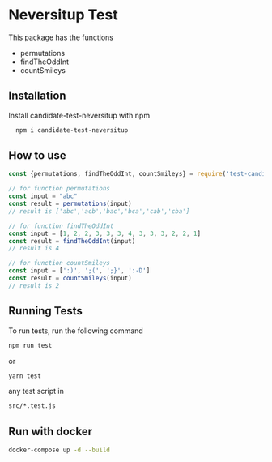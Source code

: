 
# Neversitup Test

This package has the functions
- permutations
- findTheOddInt
- countSmileys




## Installation

Install candidate-test-neversitup with npm

```bash
  npm i candidate-test-neversitup
```

## How to use

```javascript
const {permutations, findTheOddInt, countSmileys} = require('test-candidate-neversitup');

// for function permutations
const input = "abc"
const result = permutations(input)
// result is ['abc','acb','bac','bca','cab','cba']

// for function findTheOddInt
const input = [1, 2, 2, 3, 3, 3, 4, 3, 3, 3, 2, 2, 1]
const result = findTheOddInt(input)
// result is 4

// for function countSmileys
const input = [':)', ';(', ';}', ':-D']
const result = countSmileys(input)
// result is 2
```
## Running Tests

To run tests, run the following command

```bash
npm run test
```
or
```bash
yarn test
```
any test script  in 
```bash
src/*.test.js
```

## Run with docker
```bash
docker-compose up -d --build
```
